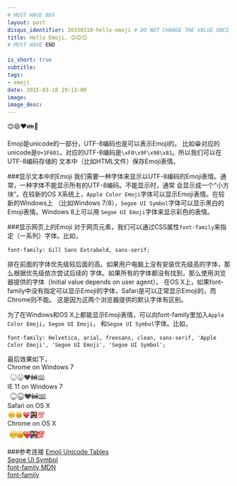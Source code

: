 ```yaml
---
# MUST HAVE BEG
layout: post
disqus_identifier: 20150318-hello-emoji # DO NOT CHANGE THE VALUE ONCE SET
title: Hello Emoji, 😊😊😊
# MUST HAVE END

is_short: true
subtitle:
tags: 
- emoji
date: 2015-03-18 19:13:00
image:
image_desc:
---
```


😊😄❤️👪💯

Emoji是unicode的一部分，UTF-8编码也是可以表示Emoji的。
比如😁对应的unicode是`U+1F601`，对应的UTF-8编码是`\xF0\x9F\x98\x81`。所以我们可以在UTF-8编码存储的
文本中（比如HTML文件）保存Emoji表情。

###显示文本中的Emoji
我们需要一种字体来显示以UTF-8编码的Emoji表情。通常，一种字体不能显示所有的UTF-8编码。不能显示时，通常
会显示成一个“小方块”。在较新的OS X系统上，`Apple Color Emoji`字体可以显示Emoji表情。在较新的Windows上
（比如Windows 7/8），`Segoe UI Symbol`字体可以显示黑白的Emoji表情。Windows 8上可以用
`Segoe UI Emoji`字体来显示彩色的表情。

###显示网页上的Emoji
对于网页元素，我们可以通过CSS属性`font-family`来指定（一系列）字体。比如，

    font-family: Gill Sans Extrabold, sans-serif;

排在前面的字体优先级较后面的高。如果用户电脑上没有安装优先级高的字体，那么根据优先级依次尝试后续的
字体。如果所有的字体都没有找到，那么使用浏览器提供的字体（Initial value depends on user agent）。
在OS X上，如果font-family中没有指定可以显示Emoji的字体，Safari是可以正常显示Emoji的，而Chrome则不能。
这是因为这两个浏览器提供的默认字体有区别。

为了在Windows和OS X上都能显示Emoji表情，可以向font-family里加入`Apple Color Emoji`，`Segoe UI Emoji`，
和`Segoe UI Symbol`字体。比如，

    font-family: Helvetica, arial, freesans, clean, sans-serif, 'Apple Color Emoji', 'Segoe UI Emoji', 'Segoe UI Symbol';

最后效果如下，       
Chrome on Windows 7       
<img src="../images/blog/chrome-win7-emoji.png" alt="chrome win7 emoji" title="chrome win7 emoji" style="display: block; width: 90px;">
IE 11 on Windows 7      
<img src="../images/blog/ie-win7-emoji.png" alt="ie win7 emoji" title="ie win7 emoji" style="display: block; width: 90px;">
Safari on OS X     
<img src="../images/blog/safari-osx-emoji-png.png" alt="safari osx emoji" title="safari osx emoji" style="display: block; width: 90px;">
Chrome on OS X      
<img src="../images/blog/chrome-osx-emoji-png.png" alt="chrome osx emoji" title="chrome osx emoji" style="display: block; width: 90px;">


###参考连接
[Emoji Unicode Tables](http://apps.timwhitlock.info/emoji/tables/unicode)     
[Segoe UI Symbol](https://msdn.microsoft.com/en-us/library/windows/apps/jj841126.aspx)     
[font-family MDN](https://developer.mozilla.org/en-US/docs/Web/CSS/font-family)      
[font-family](http://www.w3schools.com/cssref/pr_font_font-family.asp)    
